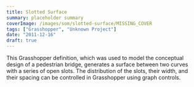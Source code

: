```yaml
---
title: Slotted Surface
summary: placeholder summary
coverImage: /images/som/slotted-surface/MISSING_COVER
tags: ["Grasshopper", "Unknown Project"]
date: "2011-12-16"
draft: true
---
```


This Grasshopper definition, which was used to model the conceptual design of a pedestrian bridge, generates a surface between two curves with a series of open slots. The distribution of the slots, their width, and their spacing can be controlled in Grasshopper using graph controls.
